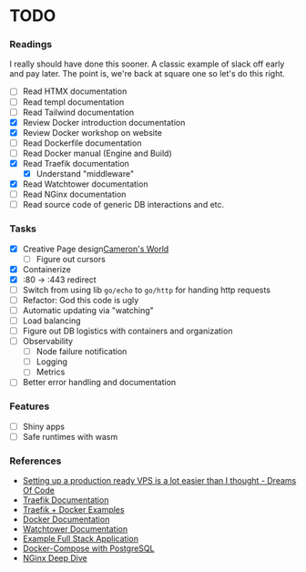# TODO
### Readings
I really should have done this sooner. A classic example of slack off early and pay later. The point
is, we're back at square one so let's do this right.
- [ ] Read HTMX documentation
- [ ] Read templ documentation
- [ ] Read Tailwind documentation
- [X] Review Docker introduction documentation
- [X] Review Docker workshop on website
- [ ] Read Dockerfile documentation
- [ ] Read Docker manual (Engine and Build)
- [X] Read Traefik documentation
    - [X] Understand "middleware"
- [X] Read Watchtower documentation
- [ ] Read NGinx documentation
- [ ] Read source code of generic DB interactions and etc.
 
 ### Tasks
- [X] Creative Page design[Cameron's World](https://www.cameronsworld.net/)
    - [ ] Figure out cursors
- [X] Containerize
- [X] :80 -> :443 redirect
- [ ] Switch from using lib `go/echo` to `go/http` for handing http requests
- [ ] Refactor: God this code is ugly 
- [ ] Automatic updating via "watching"
- [ ] Load balancing
- [ ] Figure out DB logistics with containers and organization
- [ ] Observability
    - [ ] Node failure notification
    - [ ] Logging 
    - [ ] Metrics 
- [ ] Better error handling and documentation

### Features
- [ ] Shiny apps
- [ ] Safe runtimes with wasm

### References 
- [Setting up a production ready VPS is a lot easier than I thought - Dreams Of Code](https://www.youtube.com/watch?v=F-9KWQByeU0&t=435s&ab_channel=DreamsofCode)
- [Traefik Documentation](https://doc.traefik.io/traefik/)
- [Traefik + Docker Examples](https://doc.traefik.io/traefik/user-guides/docker-compose/basic-example/)
- [Docker Documentation](https://docs.docker.com/)
- [Watchtower Documentation](https://containrrr.dev/watchtower/)
- [Example Full Stack Application](https://github.com/emarifer/go-echo-templ-htmx/tree/main)
- [Docker-Compose with PostgreSQL](https://github.com/felipewom/docker-compose-postgres)
- [NGinx Deep Dive](https://www.limchayseng.com/2022/02/14/NGINX-deep-dive/)

